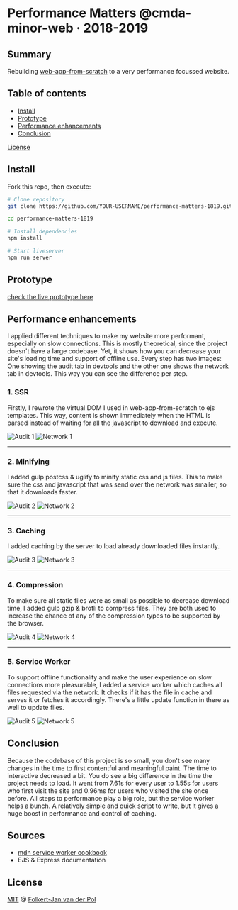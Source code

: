 # Performance Matters @cmda-minor-web · 2018-2019

## Summary
Rebuilding [web-app-from-scratch](https://github.com/follywolly/web-app-from-scratch-1819) to a very performance focussed website.

## Table of contents
- [Install](#install)
- [Prototype](#prototype)
- [Performance enhancements](#performance-enhancements)
- [Conclusion](#conclusion)

[License](#license)

## Install
Fork this repo, then execute:
```bash
# Clone repository
git clone https://github.com/YOUR-USERNAME/performance-matters-1819.git

cd performance-matters-1819

# Install dependencies
npm install

# Start liveserver
npm run server
```

## Prototype
[check the live prototype here](https://webdev-pm.herokuapp.com)

## Performance enhancements
I applied different techniques to make my website more performant, especially on slow connections. This is mostly theoretical, since the project doesn't have a large codebase. Yet, it shows how you can decrease your site's loading time and support of offline use.
Every step has two images: One showing the audit tab in devtools and the other one shows the network tab in devtools. This way you can see the difference per step.

### 1. SSR
Firstly, I rewrote the virtual DOM I used in web-app-from-scratch to ejs templates. This way, content is shown immediately when the HTML is parsed instead of waiting for all the javascript to download and execute.

![Audit 1](docs/state_audits_1.png)
![Network 1](docs/state_network_1.png)

---
### 2. Minifying
I added gulp postcss & uglify to minify static css and js files. This to make sure the css and javascript that was send over the network was smaller, so that it downloads faster.

![Audit 2](docs/state_audits_2.png)
![Network 2](docs/state_network_2.png)

---
### 3. Caching
I added caching by the server to load already downloaded files instantly.

![Audit 3](docs/state_audits_3.png)
![Network 3](docs/state_network_3.png)

---
### 4. Compression
To make sure all static files were as small as possible to decrease download time, I added gulp gzip & brotli to compress files. They are both used to increase the chance of any of the compression types to be supported by the browser.

![Audit 4](docs/state_audits_4.png)
![Network 4](docs/state_network_4.png)

---
### 5. Service Worker
To support offline functionality and make the user experience on slow connections more pleasurable, I added a service worker which caches all files requested via the network. It checks if it has the file in cache and serves it or fetches it accordingly.
There's a little update function in there as well to update files.

![Audit 5](docs/state_audits_5.png)
![Network 5](docs/state_network_5.png)

## Conclusion
Because the codebase of this project is so small, you don't see many changes in the time to first contentful and meaningful paint. The time to interactive decreased a bit.
You do see a big difference in the time the project needs to load. It went from 7.61s for every user to 1.55s for users who first visit the site and 0.96ms for users who visited the site once before.
All steps to performance play a big role, but the service worker helps a bunch. A relatively simple and quick script to write, but it gives a huge boost in performance and control of caching.

## Sources
- [mdn service worker cookbook](https://serviceworke.rs/)
- EJS & Express documentation

## License
[MIT](LICENSE) @ [Folkert-Jan van der Pol](https://folkertjan.nl)
